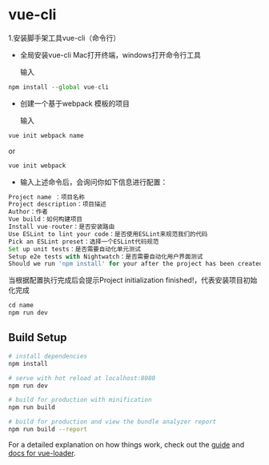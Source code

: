 # vue-cli

1.安装脚手架工具vue-cli（命令行）

-  全局安装vue-cli
Mac打开终端，windows打开命令行工具

	输入
```javascript
npm install --global vue-cli
```

- 创建一个基于webpack 模板的项目

	输入 
```javascript
vue init webpack name
```
or
```javascript
vue init webpack
```


- 输入上述命令后，会询问你如下信息进行配置：

```javascript
Project name ：项目名称
Project description：项目描述
Author：作者
Vue build：如何构建项目
Install vue-router：是否安装路由
Use ESLint to lint your code：是否使用ESLint来规范我们的代码
Pick an ESLint preset：选择一个ESLint代码规范
Set up unit tests：是否需要自动化单元测试
Setup e2e tests with Nightwatch：是否需要自动化用户界面测试
Should we run 'npm install' for your after the project has been created?(recommend)：在后续安装依赖包是是否使用npm install安装
```

当根据配置执行完成后会提示Project initialization finished!，代表安装项目初始化完成

```javascript
cd name
npm run dev
```



## Build Setup

``` bash
# install dependencies
npm install

# serve with hot reload at localhost:8080
npm run dev

# build for production with minification
npm run build

# build for production and view the bundle analyzer report
npm run build --report
```

For a detailed explanation on how things work, check out the [guide](http://vuejs-templates.github.io/webpack/) and [docs for vue-loader](http://vuejs.github.io/vue-loader).
